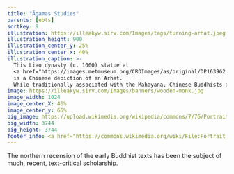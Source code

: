 ```yaml
---
title: "Āgamas Studies"
parents: [ebts]
sortkey: 9
illustration: https://illeakyw.sirv.com/Images/tags/turning-arhat.jpeg
illustration_height: 900
illustration_center_y: 25%
illustration_center_x: 40%
illustration_caption: >-
  This Liao dynasty (c. 1000) statue at 
  <a href="https://images.metmuseum.org/CRDImages/as/original/DP163962.jpg">The Met</a>
  is a Chinese depiction of an Arhat.
  While traditionally associated with the Mahayana, Chinese Buddhists also revered and preserved many early Buddhist ideas.
image: https://illeakyw.sirv.com/Images/banners/wooden-monk.jpg
image_width: 1024
image_center_X: 46%
image_center_y: 65%
big_image: https://upload.wikimedia.org/wikipedia/commons/7/76/Portrait_of_a_monk-MGR_Lyon-IMG_9873-black.jpg
big_width: 3744
big_height: 3744
footer_info: <a href="https://commons.wikimedia.org/wiki/File:Portrait_of_a_monk-MGR_Lyon-IMG_9873-black.jpg">Rama</a>, <a href="https://creativecommons.org/licenses/by-sa/2.0/fr/deed.en">BY-SA 2.0 FR</a>
---
```


The northern recension of the early Buddhist texts has been the subject of much, recent, text-critical scholarship.

